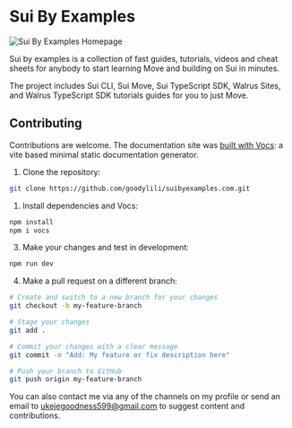 # Sui By Examples

<img src="/homepage.png" alt="Sui By Examples Homepage"/>


Sui by examples is a collection of fast guides, tutorials, videos and cheat sheets for anybody to start learning Move and building on Sui in minutes.

The project includes Sui CLI, Sui Move, Sui TypeScript SDK, Walrus Sites, and Walrus TypeScript SDK tutorials guides for you to just Move.

## Contributing

Contributions are welcome. The documentation site was [built with Vocs](http://vocs.dev): a vite based minimal static documentation generator.

1. Clone the repository:

```bash
git clone https://github.com/goodylili/suibyexamples.com.git
```

1. Install dependencies and Vocs:

```bash
npm install
npm i vocs
```

3. Make your changes and test in development:

```bash
npm run dev
```

4. Make a pull request on a different branch:

```bash
# Create and switch to a new branch for your changes
git checkout -b my-feature-branch

# Stage your changes
git add .

# Commit your changes with a clear message
git commit -m "Add: My feature or fix description here"

# Push your branch to GitHub
git push origin my-feature-branch
```

You can also contact me via any of the channels on my profile or send an email to [ukejegoodness599@gmail.com](mailto:ukejegoodness599@gmail.com) to suggest content and contributions.
